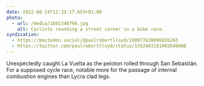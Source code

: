 ```yaml
---
date: 2022-08-24T12:33:17.653+01:00
photo:
  - url: /media/1661340796.jpg
    alt: Cyclists rounding a street corner in a bike race.
syndication:
  - https://mastodon.social/@paulrobertlloyd/108877638096026263
  - https://twitter.com/paulrobertlloyd/status/1562403181002649600
---
```

Unexpectedly caught La Vuelta as the peloton rolled through San Sebastián. For a supposed cycle race, notable more for the passage of internal combustion engines than Lycra clad legs.
